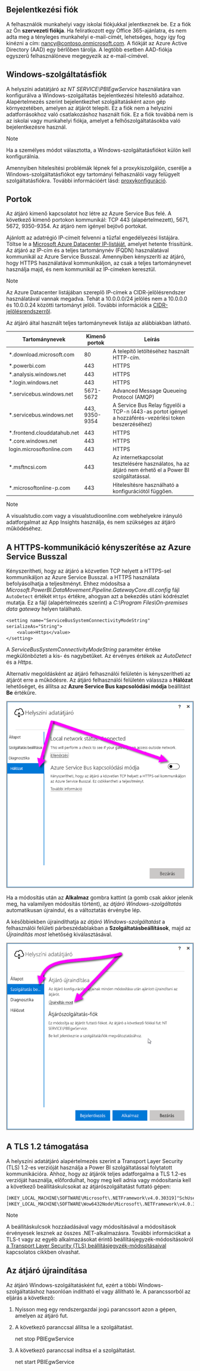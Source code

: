 ## <a name="sign-in-account"></a>Bejelentkezési fiók

A felhasználók munkahelyi vagy iskolai fiókjukkal jelentkeznek be. Ez a fiók az Ön **szervezeti fiókja**. Ha feliratkozott egy Office 365-ajánlatra, és nem adta meg a tényleges munkahelyi e-mail-címét, lehetséges, hogy így fog kinézni a cím: nancy@contoso.onmicrosoft.com. A fiókját az Azure Active Directory (AAD) egy bérlőben tárolja. A legtöbb esetben AAD-fiókja egyszerű felhasználóneve megegyezik az e-mail-címével.

## <a name="windows-service-account"></a>Windows-szolgáltatásfiók

A helyszíni adatátjáró az *NT SERVICE\PBIEgwService* használatára van konfigurálva a Windows-szolgáltatás bejelentkezési hitelesítő adataihoz. Alapértelmezés szerint bejelentkezhet szolgáltatásként azon gép környezetében, amelyen az átjárót telepíti. Ez a fiók nem a helyszíni adatforrásokhoz való csatlakozáshoz használt fiók. Ez a fiók továbbá nem is az iskolai vagy munkahelyi fiókja, amelyet a felhőszolgáltatásokba való bejelentkezésre használ.

> [!NOTE]
> Ha a személyes módot választotta, a Windows-szolgáltatásfiókot külön kell konfigurálnia.

Amennyiben hitelesítési problémák lépnek fel a proxykiszolgálón, cserélje a Windows-szolgáltatásfiókot egy tartományi felhasználói vagy felügyelt szolgáltatásfiókra. További információért lásd: [proxykonfiguráció](../service-gateway-proxy.md#changing-the-gateway-service-account-to-a-domain-user).

## <a name="ports"></a>Portok

Az átjáró kimenő kapcsolatot hoz létre az Azure Service Bus felé. A következő kimenő portokon kommunikál: TCP 443 (alapértelmezett), 5671, 5672, 9350-9354.  Az átjáró nem igényel bejövő portokat.

Ajánlott az adatrégió IP-címeit felvenni a tűzfal engedélyezési listájára. Töltse le a [Microsoft Azure Datacenter IP-listáját](https://www.microsoft.com/download/details.aspx?id=41653), amelyet hetente frissítünk. Az átjáró az IP-cím és a teljes tartománynév (FQDN) használatával kommunikál az Azure Service Busszal. Amennyiben kényszeríti az átjáró, hogy HTTPS használatával kommunikáljon, az csak a teljes tartománynevet használja majd, és nem kommunikál az IP-címeken keresztül.

> [!NOTE]
> Az Azure Datacenter listájában szereplő IP-címek a CIDR-jelölésrendszer használatával vannak megadva. Tehát a 10.0.0.0/24 jelölés nem a 10.0.0.0 és 10.0.0.24 közötti tartományt jelöli. További információk a [CIDR-jelölésrendszerről](http://whatismyipaddress.com/cidr).

Az átjáró által használt teljes tartománynevek listája az alábbiakban látható.

| Tartománynevek | Kimenő portok | Leírás |
| --- | --- | --- |
| *.download.microsoft.com |80 |A telepítő letöltéséhez használt HTTP-cím. |
| *.powerbi.com |443 |HTTPS |
| *.analysis.windows.net |443 |HTTPS |
| *.login.windows.net |443 |HTTPS |
| *.servicebus.windows.net |5671-5672 |Advanced Message Queueing Protocol (AMQP) |
| *.servicebus.windows.net |443, 9350-9354 |A Service Bus Relay figyelői a TCP-n (443-as portot igényel a hozzáférés-vezérlési token beszerzéséhez) |
| *.frontend.clouddatahub.net |443 |HTTPS |
| *.core.windows.net |443 |HTTPS |
| login.microsoftonline.com |443 |HTTPS |
| *.msftncsi.com |443 |Az internetkapcsolat tesztelésére használatos, ha az átjáró nem érhető el a Power BI szolgáltatással. |
| *.microsoftonline-p.com |443 |Hitelesítésre használható a konfigurációtól függően. |

> [!NOTE]
> A visualstudio.com vagy a visualstudioonline.com webhelyekre irányuló adatforgalmat az App Insights használja, és nem szükséges az átjáró működéséhez.

## <a name="forcing-https-communication-with-azure-service-bus"></a>A HTTPS-kommunikáció kényszerítése az Azure Service Busszal

Kényszerítheti, hogy az átjáró a közvetlen TCP helyett a HTTPS-sel kommunikáljon az Azure Service Busszal. a HTTPS használata befolyásolhatja a teljesítményt. Ehhez módosítsa a *Microsoft.PowerBI.DataMovement.Pipeline.GatewayCore.dll.config* fájl `AutoDetect` értékét `Https` értékre, ahogyan azt a bekezdés utáni kódrészlet mutatja. Ez a fájl (alapértelmezés szerint) a *C:\Program Files\On-premises data gateway* helyen található.

```
<setting name="ServiceBusSystemConnectivityModeString" serializeAs="String">
    <value>Https</value>
</setting>
```

A *ServiceBusSystemConnectivityModeString* paraméter értéke megkülönbözteti a kis- és nagybetűket. Az érvényes értékek az *AutoDetect* és a *Https*.

Alternatív megoldásként az átjáró felhasználói felületén is kényszerítheti az átjárót erre a működésre. Az átjáró felhasználói felületén válassza a **Hálózat** lehetőséget, és állítsa az **Azure Service Bus kapcsolódási módja** beállítást **Be** értékűre.

![](./media/gateway-onprem-accounts-ports-more/gw-onprem_01.png)

Ha a módosítás után az **Alkalmaz** gombra kattint (a gomb csak akkor jelenik meg, ha valamilyen módosítás történt), az *átjáró Windows-szolgáltatás* automatikusan újraindul, és a változtatás érvénybe lép.

A későbbiekben újraindíthatja az *átjáró Windows-szolgáltatást* a felhasználói felületi párbeszédablakban a **Szolgáltatásbeállítások**, majd az *Újraindítás most* lehetőség kiválasztásával.

![](./media/gateway-onprem-accounts-ports-more/gw-onprem_02.png)

## <a name="support-for-tls-12"></a>A TLS 1.2 támogatása

A helyszíni adatátjáró alapértelmezés szerint a Transport Layer Security (TLS) 1.2-es verzióját használja a Power BI szolgáltatással folytatott kommunikációra. Ahhoz, hogy az átjárók teljes adatforgalma a TLS 1.2-es verzióját használja, előfordulhat, hogy meg kell adnia vagy módosítania kell a következő beállításkulcsokat az átjárószolgáltatást futtató gépen:

```
[HKEY_LOCAL_MACHINE\SOFTWARE\Microsoft\.NETFramework\v4.0.30319]"SchUseStrongCrypto"=dword:00000001
[HKEY_LOCAL_MACHINE\SOFTWARE\Wow6432Node\Microsoft\.NETFramework\v4.0.30319]"SchUseStrongCrypto"=dword:00000001
```

> [!NOTE]
> A beállításkulcsok hozzáadásával vagy módosításával a módosítások érvényesek lesznek az összes .NET-alkalmazásra. További információkat a TLS-t vagy az egyéb alkalmazásokat érintő beállításjegyzék-módosításokról [a Transport Layer Security (TLS) beállításjegyzék-módosításaival](https://docs.microsoft.com/windows-server/security/tls/tls-registry-settings) kapcsolatos cikkben olvashat.

## <a name="how-to-restart-the-gateway"></a>Az átjáró újraindítása

Az átjáró Windows-szolgáltatásként fut, ezért a többi Windows-szolgáltatáshoz hasonlóan indítható el vagy állítható le. A parancssorból az eljárás a következő:

1. Nyisson meg egy rendszergazdai jogú parancssort azon a gépen, amelyen az átjáró fut.
2. A következő paranccsal állítsa le a szolgáltatást.
   
   net stop PBIEgwService
3. A következő paranccsal indítsa el a szolgáltatást.
   
   net start PBIEgwService

